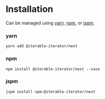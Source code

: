 # Installation

Can be managed using
[yarn](https://yarnpkg.com/en/docs),
[npm](https://docs.npmjs.com),
or [jspm](https://jspm.org/docs).


### yarn
```terminal
yarn add @iterable-iterator/next
```

### npm
```terminal
npm install @iterable-iterator/next --save
```

### jspm
```terminal
jspm install npm:@iterable-iterator/next
```
